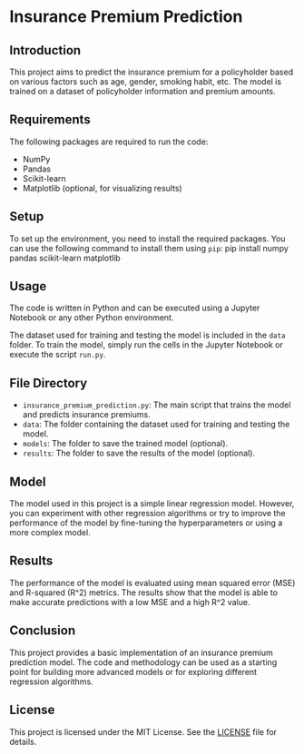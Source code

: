 # Insurance Premium Prediction

## Introduction

This project aims to predict the insurance premium for a policyholder based on various factors such as age, gender, smoking habit, etc. The model is trained on a dataset of policyholder information and premium amounts.

## Requirements

The following packages are required to run the code:

- NumPy
- Pandas
- Scikit-learn
- Matplotlib (optional, for visualizing results)

## Setup

To set up the environment, you need to install the required packages. You can use the following command to install them using `pip`: pip install numpy pandas scikit-learn matplotlib


## Usage

The code is written in Python and can be executed using a Jupyter Notebook or any other Python environment.

The dataset used for training and testing the model is included in the `data` folder. To train the model, simply run the cells in the Jupyter Notebook or execute the script `run.py`.

## File Directory

- `insurance_premium_prediction.py`: The main script that trains the model and predicts insurance premiums.
- `data`: The folder containing the dataset used for training and testing the model.
- `models`: The folder to save the trained model (optional).
- `results`: The folder to save the results of the model (optional).

## Model

The model used in this project is a simple linear regression model. However, you can experiment with other regression algorithms or try to improve the performance of the model by fine-tuning the hyperparameters or using a more complex model.

## Results

The performance of the model is evaluated using mean squared error (MSE) and R-squared (R^2) metrics. The results show that the model is able to make accurate predictions with a low MSE and a high R^2 value.

## Conclusion

This project provides a basic implementation of an insurance premium prediction model. The code and methodology can be used as a starting point for building more advanced models or for exploring different regression algorithms.

## License

This project is licensed under the MIT License. See the [LICENSE](LICENSE) file for details.
